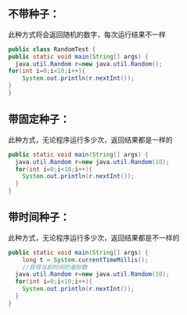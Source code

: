 ## 不带种子： 
此种方式将会返回随机的数字，每次运行结果不一样
```java
public class RandomTest { 
public static void main(String[] args) { 
  java.util.Random r=new java.util.Random(); 
for(int i=0;i<10;i++){ 
    System.out.println(r.nextInt()); 
} 
} 
```

## 带固定种子： 
此种方式，无论程序运行多少次，返回结果都是一样的 

```java
public static void main(String[] args) { 
  java.util.Random r=new java.util.Random(10); 
  for(int i=0;i<10;i++){ 
    System.out.println(r.nextInt()); 
  } 
} 
```


## 带时间种子： 
此种方式，无论程序运行多少次，返回结果都是不一样的 

```java
public static void main(String[] args) { 
    long t = System.currentTimeMillis();
    //获得当前时间的毫秒数
  java.util.Random r=new java.util.Random(10); 
  for(int i=0;i<10;i++){ 
    System.out.println(r.nextInt()); 
  } 
} 
```